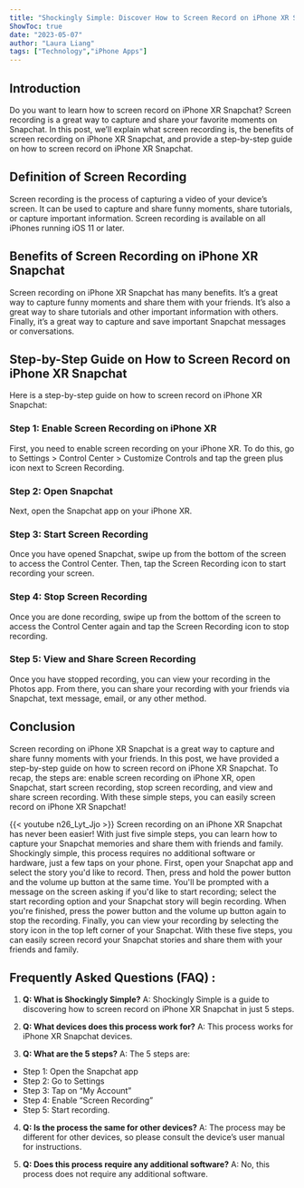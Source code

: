 ```yaml
---
title: "Shockingly Simple: Discover How to Screen Record on iPhone XR Snapchat in Just 5 Steps!"
ShowToc: true 
date: "2023-05-07"
author: "Laura Liang" 
tags: ["Technology","iPhone Apps"]
---
```

## Introduction

Do you want to learn how to screen record on iPhone XR Snapchat? Screen recording is a great way to capture and share your favorite moments on Snapchat. In this post, we’ll explain what screen recording is, the benefits of screen recording on iPhone XR Snapchat, and provide a step-by-step guide on how to screen record on iPhone XR Snapchat. 

## Definition of Screen Recording

Screen recording is the process of capturing a video of your device’s screen. It can be used to capture and share funny moments, share tutorials, or capture important information. Screen recording is available on all iPhones running iOS 11 or later. 

## Benefits of Screen Recording on iPhone XR Snapchat

Screen recording on iPhone XR Snapchat has many benefits. It’s a great way to capture funny moments and share them with your friends. It’s also a great way to share tutorials and other important information with others. Finally, it’s a great way to capture and save important Snapchat messages or conversations. 

## Step-by-Step Guide on How to Screen Record on iPhone XR Snapchat

Here is a step-by-step guide on how to screen record on iPhone XR Snapchat: 

### Step 1: Enable Screen Recording on iPhone XR

First, you need to enable screen recording on your iPhone XR. To do this, go to Settings > Control Center > Customize Controls and tap the green plus icon next to Screen Recording. 

### Step 2: Open Snapchat

Next, open the Snapchat app on your iPhone XR. 

### Step 3: Start Screen Recording

Once you have opened Snapchat, swipe up from the bottom of the screen to access the Control Center. Then, tap the Screen Recording icon to start recording your screen. 

### Step 4: Stop Screen Recording

Once you are done recording, swipe up from the bottom of the screen to access the Control Center again and tap the Screen Recording icon to stop recording. 

### Step 5: View and Share Screen Recording

Once you have stopped recording, you can view your recording in the Photos app. From there, you can share your recording with your friends via Snapchat, text message, email, or any other method. 

## Conclusion

Screen recording on iPhone XR Snapchat is a great way to capture and share funny moments with your friends. In this post, we have provided a step-by-step guide on how to screen record on iPhone XR Snapchat. To recap, the steps are: enable screen recording on iPhone XR, open Snapchat, start screen recording, stop screen recording, and view and share screen recording. With these simple steps, you can easily screen record on iPhone XR Snapchat!

{{< youtube n26_Lyt_Jjo >}} 
Screen recording on an iPhone XR Snapchat has never been easier! With just five simple steps, you can learn how to capture your Snapchat memories and share them with friends and family. Shockingly simple, this process requires no additional software or hardware, just a few taps on your phone. First, open your Snapchat app and select the story you'd like to record. Then, press and hold the power button and the volume up button at the same time. You'll be prompted with a message on the screen asking if you'd like to start recording; select the start recording option and your Snapchat story will begin recording. When you're finished, press the power button and the volume up button again to stop the recording. Finally, you can view your recording by selecting the story icon in the top left corner of your Snapchat. With these five steps, you can easily screen record your Snapchat stories and share them with your friends and family.

## Frequently Asked Questions (FAQ) :
1. **Q: What is Shockingly Simple?**
A: Shockingly Simple is a guide to discovering how to screen record on iPhone XR Snapchat in just 5 steps.

2. **Q: What devices does this process work for?**
A: This process works for iPhone XR Snapchat devices.

3. **Q: What are the 5 steps?**
A: The 5 steps are: 
  - Step 1: Open the Snapchat app
  - Step 2: Go to Settings
  - Step 3: Tap on “My Account”
  - Step 4: Enable “Screen Recording”
  - Step 5: Start recording.

4. **Q: Is the process the same for other devices?**
A: The process may be different for other devices, so please consult the device’s user manual for instructions.

5. **Q: Does this process require any additional software?**
A: No, this process does not require any additional software.


